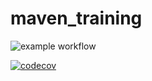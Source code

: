 # maven_training
![example workflow](https://github.com/Morenette/maven_training/actions/workflows/build.yml/badge.svg)

[![codecov](https://codecov.io/gh/Morenette/maven_training/branch/main/graph/badge.svg?token=WORBB6E3B7)](https://codecov.io/gh/Morenette/maven_training)
